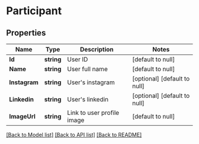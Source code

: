 # Participant

## Properties
Name | Type | Description | Notes
------------ | ------------- | ------------- | -------------
**Id** | **string** | User ID | [default to null]
**Name** | **string** | User full name | [default to null]
**Instagram** | **string** | User&#x27;s instagram | [optional] [default to null]
**Linkedin** | **string** | User&#x27;s linkedin | [optional] [default to null]
**ImageUrl** | **string** | Link to user profile image | [default to null]

[[Back to Model list]](../README.md#documentation-for-models) [[Back to API list]](../README.md#documentation-for-api-endpoints) [[Back to README]](../README.md)

